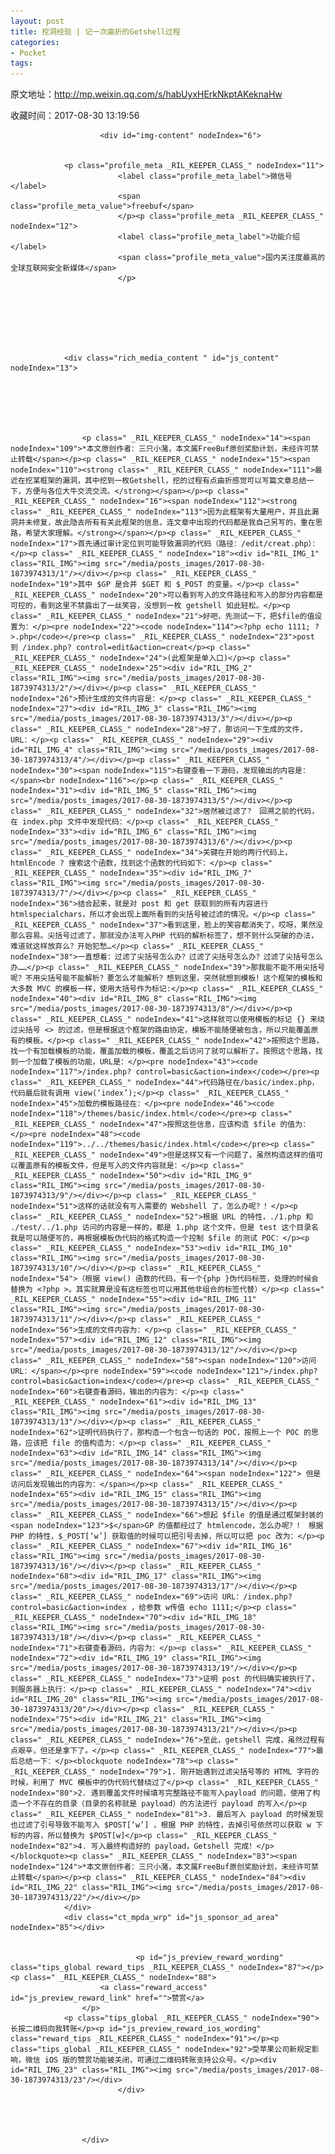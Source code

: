 ```yaml
---
layout: post
title: 挖洞经验 | 记一次曲折的Getshell过程
categories:
- Pocket
tags:
---
```

原文地址：http://mp.weixin.qq.com/s/habUyxHErkNkptAKeknaHw

收藏时间：2017-08-30 13:19:56

<div  lang="zh">
            
                        <div id="img-content" nodeIndex="6">
                
                
                <p class="profile_meta _RIL_KEEPER_CLASS_" nodeIndex="11">
                            <label class="profile_meta_label">微信号</label>
                            <span class="profile_meta_value">freebuf</span>
                            </p><p class="profile_meta _RIL_KEEPER_CLASS_" nodeIndex="12">
                            <label class="profile_meta_label">功能介绍</label>
                            <span class="profile_meta_value">国内关注度最高的全球互联网安全新媒体</span>
                            </p>
                
                
                
                
                                                
                                                                
                
                <div class="rich_media_content " id="js_content" nodeIndex="13">
                    

                    

                    
                    
                    <p class=" _RIL_KEEPER_CLASS_" nodeIndex="14"><span nodeIndex="109">*本文原创作者：三只小潴，本文属FreeBuf原创奖励计划，未经许可禁止转载</span></p><p class=" _RIL_KEEPER_CLASS_" nodeIndex="15"><span nodeIndex="110"><strong class=" _RIL_KEEPER_CLASS_" nodeIndex="111">最近在挖某框架的漏洞，其中挖到一枚Getshell，挖的过程有点曲折感觉可以写篇文章总结一下，方便与各位大牛交流交流。</strong></span></p><p class=" _RIL_KEEPER_CLASS_" nodeIndex="16"><span nodeIndex="112"><strong class=" _RIL_KEEPER_CLASS_" nodeIndex="113">因为此框架有大量用户，并且此漏洞并未修复，故此隐去所有有关此框架的信息，连文章中出现的代码都是我自己另写的，重在思路，希望大家理解。</strong></span></p><p class=" _RIL_KEEPER_CLASS_" nodeIndex="17">首先通过审计定位到可能导致漏洞的代码（路径：/edit/creat.php）：</p><p class=" _RIL_KEEPER_CLASS_" nodeIndex="18"><div id="RIL_IMG_1" class="RIL_IMG"><img src="/media/posts_images/2017-08-30-1873974313/1"/></div></p><p class=" _RIL_KEEPER_CLASS_" nodeIndex="19">其中 $GP 是合并 $GET 和 $_POST 的变量。</p><p class=" _RIL_KEEPER_CLASS_" nodeIndex="20">可以看到写入的文件路径和写入的部分内容都是可控的，看到这里不禁露出了一丝笑容，没想到一枚 getshell 如此轻松。</p><p class=" _RIL_KEEPER_CLASS_" nodeIndex="21">好吧，先测试一下，把$file的值设置为：</p><pre nodeIndex="22"><code nodeIndex="114"><?php echo 1111; ?>.php</code></pre><p class=" _RIL_KEEPER_CLASS_" nodeIndex="23">post 到 /index.php? control=edit&action=creat</p><p class=" _RIL_KEEPER_CLASS_" nodeIndex="24">(此框架是单入口)</p><p class=" _RIL_KEEPER_CLASS_" nodeIndex="25"><div id="RIL_IMG_2" class="RIL_IMG"><img src="/media/posts_images/2017-08-30-1873974313/2"/></div></p><p class=" _RIL_KEEPER_CLASS_" nodeIndex="26">预计生成的文件内容是：</p><p class=" _RIL_KEEPER_CLASS_" nodeIndex="27"><div id="RIL_IMG_3" class="RIL_IMG"><img src="/media/posts_images/2017-08-30-1873974313/3"/></div></p><p class=" _RIL_KEEPER_CLASS_" nodeIndex="28">好了，那访问一下生成的文件，URL：</p><p class=" _RIL_KEEPER_CLASS_" nodeIndex="29"><div id="RIL_IMG_4" class="RIL_IMG"><img src="/media/posts_images/2017-08-30-1873974313/4"/></div></p><p class=" _RIL_KEEPER_CLASS_" nodeIndex="30"><span nodeIndex="115">右键查看一下源码，发现输出的内容是：</span><br nodeIndex="116"></p><p class=" _RIL_KEEPER_CLASS_" nodeIndex="31"><div id="RIL_IMG_5" class="RIL_IMG"><img src="/media/posts_images/2017-08-30-1873974313/5"/></div></p><p class=" _RIL_KEEPER_CLASS_" nodeIndex="32">居然被过滤了？ 回溯之前的代码，在 index.php 文件中发现代码：</p><p class=" _RIL_KEEPER_CLASS_" nodeIndex="33"><div id="RIL_IMG_6" class="RIL_IMG"><img src="/media/posts_images/2017-08-30-1873974313/6"/></div></p><p class=" _RIL_KEEPER_CLASS_" nodeIndex="34">关键在开始的两行代码上，htmlEncode ? 搜索这个函数，找到这个函数的代码如下：</p><p class=" _RIL_KEEPER_CLASS_" nodeIndex="35"><div id="RIL_IMG_7" class="RIL_IMG"><img src="/media/posts_images/2017-08-30-1873974313/7"/></div></p><p class=" _RIL_KEEPER_CLASS_" nodeIndex="36">结合起来，就是对 post 和 get 获取到的所有内容进行htmlspecialchars，所以才会出现上面所看到的尖括号被过滤的情况。</p><p class=" _RIL_KEEPER_CLASS_" nodeIndex="37">看到这里，脸上的笑容都消失了，哎呀，果然没那么容易。尖括号过滤了，那就没办法写入PHP 代码的解析标签了，想不到什么突破的办法，难道就这样放弃么？开始犯愁…</p><p class=" _RIL_KEEPER_CLASS_" nodeIndex="38">一直想着：过滤了尖括号怎么办？过滤了尖括号怎么办？过滤了尖括号怎么办……</p><p class=" _RIL_KEEPER_CLASS_" nodeIndex="39">那我能不能不用尖括号呢？不用尖括号能不能解析？要怎么才能解析？想到这里，突然就想到模板！这个框架的模板和大多数 MVC 的模板一样，使用大括号作为标记:</p><p class=" _RIL_KEEPER_CLASS_" nodeIndex="40"><div id="RIL_IMG_8" class="RIL_IMG"><img src="/media/posts_images/2017-08-30-1873974313/8"/></div></p><p class=" _RIL_KEEPER_CLASS_" nodeIndex="41">这样就可以使用模板的标记 {} 来绕过尖括号 <> 的过滤，但是根据这个框架的路由协定，模板不能随便被包含，所以只能覆盖原有的模板。</p><p class=" _RIL_KEEPER_CLASS_" nodeIndex="42">按照这个思路，找一个有加载模板的功能，覆盖加载的模板，覆盖之后访问了就可以解析了。按照这个思路，找到一个加载了模板的功能，URL是：</p><pre nodeIndex="43"><code nodeIndex="117">/index.php? control=basic&action=index</code></pre><p class=" _RIL_KEEPER_CLASS_" nodeIndex="44">代码路径在/basic/index.php，代码最后就有调用 view(‘index’);</p><p class=" _RIL_KEEPER_CLASS_" nodeIndex="45">加载的模板路径在：</p><pre nodeIndex="46"><code nodeIndex="118">/themes/basic/index.html</code></pre><p class=" _RIL_KEEPER_CLASS_" nodeIndex="47">按照这些信息，应该构造 $file 的值为：</p><pre nodeIndex="48"><code nodeIndex="119">../../themes/basic/index.html</code></pre><p class=" _RIL_KEEPER_CLASS_" nodeIndex="49">但是这样又有一个问题了，虽然构造这样的值可以覆盖原有的模板文件，但是写入的文件内容就是：</p><p class=" _RIL_KEEPER_CLASS_" nodeIndex="50"><div id="RIL_IMG_9" class="RIL_IMG"><img src="/media/posts_images/2017-08-30-1873974313/9"/></div></p><p class=" _RIL_KEEPER_CLASS_" nodeIndex="51">这样的话就没有写入需要的 Webshell 了，怎么办呢？！</p><p class=" _RIL_KEEPER_CLASS_" nodeIndex="52">根据 URL 的特性，./1.php 和 ./test/../1.php 访问的内容是一样的，都是 1.php 这个文件，但是 test 这个目录名我是可以随便写的，再根据模板伪代码的格式构造一个控制 $file 的测试 POC：</p><p class=" _RIL_KEEPER_CLASS_" nodeIndex="53"><div id="RIL_IMG_10" class="RIL_IMG"><img src="/media/posts_images/2017-08-30-1873974313/10"/></div></p><p class=" _RIL_KEEPER_CLASS_" nodeIndex="54">（根据 view() 函数的代码，有一个{php }伪代码标签，处理的时候会替换为 <?php >。其实就算是没有这标签也可以用其他非组合的标签代替）</p><p class=" _RIL_KEEPER_CLASS_" nodeIndex="55"><div id="RIL_IMG_11" class="RIL_IMG"><img src="/media/posts_images/2017-08-30-1873974313/11"/></div></p><p class=" _RIL_KEEPER_CLASS_" nodeIndex="56">生成的文件内容为：</p><p class=" _RIL_KEEPER_CLASS_" nodeIndex="57"><div id="RIL_IMG_12" class="RIL_IMG"><img src="/media/posts_images/2017-08-30-1873974313/12"/></div></p><p class=" _RIL_KEEPER_CLASS_" nodeIndex="58"><span nodeIndex="120">访问 URL：</span></p><pre nodeIndex="59"><code nodeIndex="121">/index.php? control=basic&action=index</code></pre><p class=" _RIL_KEEPER_CLASS_" nodeIndex="60">右键查看源码，输出的内容为：</p><p class=" _RIL_KEEPER_CLASS_" nodeIndex="61"><div id="RIL_IMG_13" class="RIL_IMG"><img src="/media/posts_images/2017-08-30-1873974313/13"/></div></p><p class=" _RIL_KEEPER_CLASS_" nodeIndex="62">证明代码执行了，那构造一个包含一句话的 POC，按照上一个 POC 的思路，应该把 file 的值构造为：</p><p class=" _RIL_KEEPER_CLASS_" nodeIndex="63"><div id="RIL_IMG_14" class="RIL_IMG"><img src="/media/posts_images/2017-08-30-1873974313/14"/></div></p><p class=" _RIL_KEEPER_CLASS_" nodeIndex="64"><span nodeIndex="122"> 但是访问后发现输出的内容为：</span></p><p class=" _RIL_KEEPER_CLASS_" nodeIndex="65"><div id="RIL_IMG_15" class="RIL_IMG"><img src="/media/posts_images/2017-08-30-1873974313/15"/></div></p><p class=" _RIL_KEEPER_CLASS_" nodeIndex="66">想起 $file 的值是通过框架封装的 <span nodeIndex="123">$</span>GP 的值都经过了 htmlencode，怎么办呢？！ 根据 PHP 的特性，$_POST[‘w’] 获取值的时候可以把引号去掉，所以可以把 poc 改为：</p><p class=" _RIL_KEEPER_CLASS_" nodeIndex="67"><div id="RIL_IMG_16" class="RIL_IMG"><img src="/media/posts_images/2017-08-30-1873974313/16"/></div></p><p class=" _RIL_KEEPER_CLASS_" nodeIndex="68"><div id="RIL_IMG_17" class="RIL_IMG"><img src="/media/posts_images/2017-08-30-1873974313/17"/></div></p><p class=" _RIL_KEEPER_CLASS_" nodeIndex="69">访问 URL：/index.php? control=basic&action=index ，给参数 w传值 echo 1111;</p><p class=" _RIL_KEEPER_CLASS_" nodeIndex="70"><div id="RIL_IMG_18" class="RIL_IMG"><img src="/media/posts_images/2017-08-30-1873974313/18"/></div></p><p class=" _RIL_KEEPER_CLASS_" nodeIndex="71">右键查看源码，内容为：</p><p class=" _RIL_KEEPER_CLASS_" nodeIndex="72"><div id="RIL_IMG_19" class="RIL_IMG"><img src="/media/posts_images/2017-08-30-1873974313/19"/></div></p><p class=" _RIL_KEEPER_CLASS_" nodeIndex="73">证明 post 的代码确实被执行了，到服务器上执行：</p><p class=" _RIL_KEEPER_CLASS_" nodeIndex="74"><div id="RIL_IMG_20" class="RIL_IMG"><img src="/media/posts_images/2017-08-30-1873974313/20"/></div></p><p class=" _RIL_KEEPER_CLASS_" nodeIndex="75"><div id="RIL_IMG_21" class="RIL_IMG"><img src="/media/posts_images/2017-08-30-1873974313/21"/></div></p><p class=" _RIL_KEEPER_CLASS_" nodeIndex="76">至此，getshell 完成，虽然过程有点艰辛，但还是拿下了。</p><p class=" _RIL_KEEPER_CLASS_" nodeIndex="77">最后总结一下：</p><blockquote nodeIndex="78"><p class=" _RIL_KEEPER_CLASS_" nodeIndex="79">1. 刚开始遇到过滤尖括号等的 HTML 字符的时候，利用了 MVC 模板中的伪代码代替绕过了</p><p class=" _RIL_KEEPER_CLASS_" nodeIndex="80">2. 遇到覆盖文件时候填写完整路径不能写入payload 的问题，使用了构造一个不存在的目录（目录的名称就是 payload）的方法进行 payload 的写入</p><p class=" _RIL_KEEPER_CLASS_" nodeIndex="81">3. 最后写入 payload 的时候发现也过滤了引号导致不能写入 $POST[‘w’] ，根据 PHP 的特性，去掉引号依然可以获取 w 下标的内容，所以替换为 $POST[w]</p><p class=" _RIL_KEEPER_CLASS_" nodeIndex="82">4. 写入最终构造好的 payload，Getshell 完成！</p></blockquote><p class=" _RIL_KEEPER_CLASS_" nodeIndex="83"><span nodeIndex="124">*本文原创作者：三只小潴，本文属FreeBuf原创奖励计划，未经许可禁止转载</span></p><p class=" _RIL_KEEPER_CLASS_" nodeIndex="84"><div id="RIL_IMG_22" class="RIL_IMG"><img src="/media/posts_images/2017-08-30-1873974313/22"/></div></p>
                </div>
                <div class="ct_mpda_wrp" id="js_sponsor_ad_area" nodeIndex="85"></div>

                
                                <p id="js_preview_reward_wording" class="tips_global reward_tips _RIL_KEEPER_CLASS_" nodeIndex="87"></p><p class=" _RIL_KEEPER_CLASS_" nodeIndex="88">
                        <a class="reward_access" id="js_preview_reward_link" href="">赞赏</a>
                    </p>
                <p class="tips_global _RIL_KEEPER_CLASS_" nodeIndex="90">长按二维码向我转账</p><p id="js_preview_reward_ios_wording" class="reward_tips _RIL_KEEPER_CLASS_" nodeIndex="91"></p><p class="tips_global _RIL_KEEPER_CLASS_" nodeIndex="92">受苹果公司新规定影响，微信 iOS 版的赞赏功能被关闭，可通过二维码转账支持公众号。</p><div id="RIL_IMG_23" class="RIL_IMG"><img src="/media/posts_images/2017-08-30-1873974313/23"/></div>
                            </div>
                        
                        


                    </div>